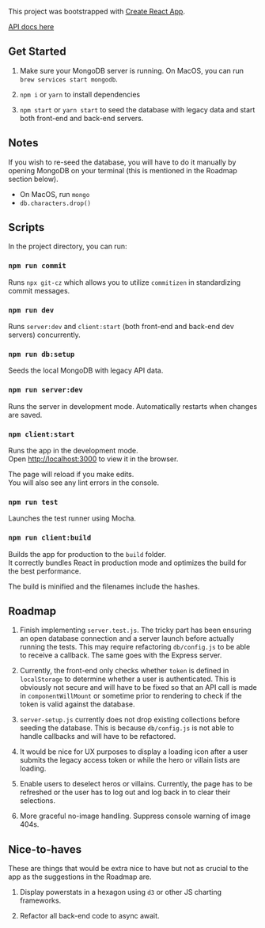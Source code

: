 This project was bootstrapped with [Create React App](https://github.com/facebook/create-react-app).

[API docs here](./API)


## Get Started

1. Make sure your MongoDB server is running. On MacOS, you can run `brew services start mongodb`.

2. `npm i` or `yarn` to install dependencies

3. `npm start` or `yarn start` to seed the database with legacy data and start both front-end and back-end servers.


## Notes

If you wish to re-seed the database, you will have to do it manually by opening MongoDB on your terminal (this is mentioned in the Roadmap section below).
- On MacOS, run `mongo`
- `db.characters.drop()`


## Scripts

In the project directory, you can run:

### `npm run commit`

Runs `npx git-cz` which allows you to utilize `commitizen` in standardizing commit messages.

### `npm run dev`

Runs `server:dev` and `client:start` (both front-end and back-end dev servers) concurrently.

### `npm run db:setup`

Seeds the local MongoDB with legacy API data.

### `npm run server:dev`

Runs the server in development mode. Automatically restarts when changes are saved.


### `npm client:start`

Runs the app in the development mode.<br>
Open [http://localhost:3000](http://localhost:3000) to view it in the browser.

The page will reload if you make edits.<br>
You will also see any lint errors in the console.

### `npm run test`

Launches the test runner using Mocha.

### `npm run client:build`

Builds the app for production to the `build` folder.<br>
It correctly bundles React in production mode and optimizes the build for the best performance.

The build is minified and the filenames include the hashes.<br>


## Roadmap

1. Finish implementing `server.test.js`. The tricky part has been ensuring an open database connection and a server launch before actually running the tests. This may require refactoring `db/config.js` to be able to receive a callback. The same goes with the Express server.

2. Currently, the front-end only checks whether `token` is defined in `localStorage` to determine whether a user is authenticated. This is obviously not secure and will have to be fixed so that an API call is made in `componentWillMount` or sometime prior to rendering to check if the token is valid against the database.

3. `server-setup.js` currently does not drop existing collections before seeding the database. This is because `db/config.js` is not able to handle callbacks and will have to be refactored.

4. It would be nice for UX purposes to display a loading icon after a user submits the legacy access token or while the hero or villain lists are loading.

5. Enable users to deselect heros or villains. Currently, the page has to be refreshed or the user has to log out and log back in to clear their selections.

6. More graceful no-image handling. Suppress console warning of image 404s.


## Nice-to-haves

These are things that would be extra nice to have but not as crucial to the app as the suggestions in the Roadmap are.

1. Display powerstats in a hexagon using `d3` or other JS charting frameworks.

2. Refactor all back-end code to async await.